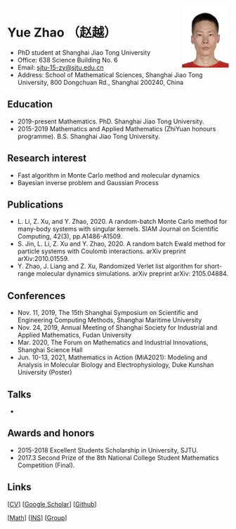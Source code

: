 <img align="right" src="/00.jpg" width="21%"/>

# Yue Zhao （赵越）
- PhD student at Shanghai Jiao Tong University
- Office: 638 Science Building No. 6
- Email: sjtu-15-zy@sjtu.edu.cn
- Address: School of Mathematical Sciences, Shanghai Jiao Tong University, 800 Dongchuan Rd., Shanghai 200240, China

## Education
- 2019-present Mathematics. PhD. Shanghai Jiao Tong University.
- 2015-2019    Mathematics and Applied Mathematics (ZhiYuan honours programme). B.S. Shanghai Jiao Tong University.

## Research interest
- Fast algorithm in Monte Carlo method and molecular dynamics
- Bayesian inverse problem and Gaussian Process

## Publications
- L. Li, Z. Xu, and Y. Zhao, 2020. A random-batch Monte Carlo method for many-body systems with singular kernels. SIAM Journal on Scientific Computing, 42(3), pp.A1486-A1509.
- S. Jin, L. Li, Z. Xu and Y. Zhao, 2020. A random batch Ewald method for particle systems with Coulomb interactions. arXiv preprint arXiv:2010.01559.
- Y. Zhao, J. Liang and Z. Xu, Randomized Verlet list algorithm for short-range molecular dynamics simulations. arXiv preprint arXiv: 2105.04884.

## Conferences
- Nov. 11, 2019, The 15th Shanghai Symposium on Scientific and Engineering Computing Methods, Shanghai Maritime University
- Nov. 24, 2019, Annual Meeting of Shanghai Society for Industrial and Applied Mathematics, Fudan University
- Mar. 2020, The Forum on Mathematics and Industrial Innovations, Shanghai Science Hall
- Jun. 10-13, 2021, Mathematics in Action (MiA2021): Modeling and Analysis in Molecular Biology and Electrophysiology, Duke Kunshan University (Poster)

## Talks
- 

## Awards and honors
- 2015-2018 Excellent Students Scholarship in University, SJTU.
- 2017.3    Second Prize of the 8th National College Student Mathematics Competition (Final).

## Links
[[CV]()]
[[Google Scholar](https://scholar.google.com/citations?hl=en&user=uh8WhloAAAAJ)] 
[[Github](https://github.com/yuezhao1997)] 

[[Math](https://math.sjtu.edu.cn)]
[[INS](https://ins.sjtu.edu.cn/)]
[[Group](https://www.x-mol.com/groups/HPC_Lab)]



